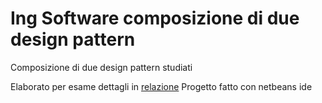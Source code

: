 # Ing Software composizione di due design pattern
Composizione di due design pattern studiati

Elaborato per esame dettagli in [relazione](https://github.com/iacopoerpichini/Esame-Ingegneria-Software/blob/master/Progetto.pdf)
Progetto fatto con netbeans ide
